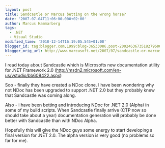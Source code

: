 ```yaml
---
layout: post
title: Sandcastle or Marcus betting on the wrong horse?
date: '2007-07-04T11:06:00.000+02:00'
author: Marcus Hammarberg
tags:
  - .NET
  - Visual Studio
modified_time: '2010-12-14T16:19:05.545+01:00'
blogger_id: tag:blogger.com,1999:blog-36533086.post-2002463673518279606
blogger_orig_url: http://www.marcusoft.net/2007/07/sandcastle-or-marcus-betting-on-wrong.html
---
```


I read today about Sandcastle which is Microsofts new documentation utility
for .NET Framework 2.0
(<http://msdn2.microsoft.com/en-us/vstudio/bb608422.aspx>)

Soo -
finally they have created a NDoc clone. I have been wondering why
not NDoc
has been upgraded to support .NET 2.0 but they probably knew that
Sandcastle was coming along.

Also - i have been betting and introducing NDoc for .NET 2.0 (Alpha) in some of
my build scripts. When Sandcastle finally arrive (CTP now so
should take about a year) documentation generation will probably be done
better with Sandcastle than with NDoc Alpha.

Hopefully this will give the NDoc guys some energy to start
developing a final version for .NET 2.0. The alpha version is very good
(no problems so far for me).

